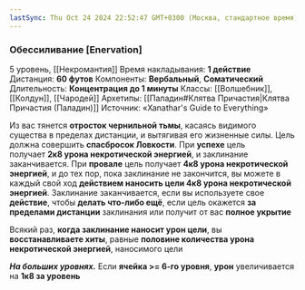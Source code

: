 ```yaml
---
lastSync: Thu Oct 24 2024 22:52:47 GMT+0300 (Москва, стандартное время)
---
```

### Обессиливание [Enervation]

5 уровень, [[Некромантия]]
Время накладывания: **1 действие**
Дистанция: **60 футов**
Компоненты: **Вербальный**, **Соматический**
Длительность: **Концентрация до 1 минуты**
Классы: [[Волшебник]], [[Колдун]], [[Чародей]]
Архетипы: [[Паладин#Клятва Причастия|Клятва Причастия (Паладин)]]
Источник: «Xanathar's Guide to Everything»

Из вас тянется **отросток чернильной тьмы**, касаясь видимого существа в пределах дистанции, и вытягивая его жизненные силы. Цель должна совершить **спасбросок Ловкости**. При **успехе** цель получает **2к8 урона некротической энергией**, и заклинание заканчивается. При **провале** цель получает **4к8 урона некротической энергией**, и до тех пор, пока заклинание не закончится, вы можете в каждый свой ход **действием наносить цели 4к8 урона некротической энергией**. Заклинание заканчивается, если вы используете свое **действие**, чтобы **делать что-либо ещё**, если цель окажется **за пределами дистанции** заклинания или получит от вас **полное укрытие**

Всякий раз, **когда заклинание наносит урон цели**, вы **восстанавливаете хиты**, равные **половине количества урона некротической энергией**, наносимого цели

**_На больших уровнях._** Если **ячейка >= 6-го уровня**, **урон** увеличивается на **1к8 за уровень**